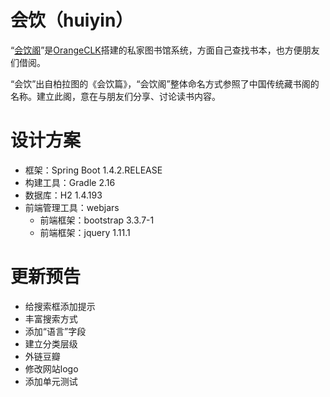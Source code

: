 # 会饮（huiyin）

“[会饮阁](http://lib.orangeclk.com)”是[OrangeCLK](http://www.orangeclk.com)搭建的私家图书馆系统，方面自己查找书本，也方便朋友们借阅。

“会饮”出自柏拉图的《会饮篇》，“会饮阁”整体命名方式参照了中国传统藏书阁的名称。建立此阁，意在与朋友们分享、讨论读书内容。

# 设计方案

- 框架：Spring Boot 1.4.2.RELEASE
- 构建工具：Gradle 2.16
- 数据库：H2 1.4.193
- 前端管理工具：webjars
  - 前端框架：bootstrap 3.3.7-1
  - 前端框架：jquery 1.11.1

# 更新预告

- 给搜索框添加提示
- 丰富搜索方式
- 添加“语言”字段
- 建立分类层级
- 外链豆瓣
- 修改网站logo
- 添加单元测试
